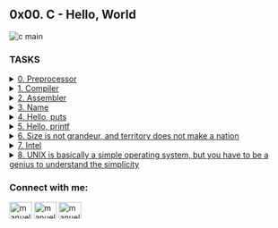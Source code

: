 ## 0x00. C - Hello, World

![c main](https://user-images.githubusercontent.com/110563322/190161802-0dc52227-2322-4986-bef2-25a31e38418d.png)

### TASKS

<details>
<summary><a href="./0-preprocessor">0. Preprocessor</a></summary><br>
Write a script that runs a C file through the preprocessor
and save the result into another file.

* The C file name will be saved in the variable $CFILE
* The output should be saved in the file c
</details> 

<details>
<summary><a href="./1-compiler">1. Compiler</a></summary><br>
  Write a script that compiles a C file but does not link.
  
* The C file name will be saved in the variable $CFILE
* The output file should be named the same as the C file, but with the extension
  .o instead of .c.
</details>

<details>
<summary><a href="./2-assembler">2. Assembler</a></summary><br>
Write a script that generates the assembly code of a C code and save it in
an output file.

* The C file name will be saved in the variable $CFILE
* The output file should be named the same as the C file, but with the
  extension .s instead of .c.
</details>


<details>
<summary><a href="./3-name">3. Name</a></summary><br>
Write a script that compiles a C file and creates an executable named cisfun.

* The C file name will be saved in the variable $CFILE
</details>

  
<details>
<summary><a href="./4-puts.c">4. Hello, puts</a></summary><br>
Write a C program that prints exactly
"Programming is like building a multilingual puzzle, followed by a new line.

* Use the function puts
* You are not allowed to use printf
* Your program should end with the value 0
</details>

<details>
<summary><a href="./5-printf.c">5. Hello, printf</a></summary><br>
Write a C program that prints exactly with proper grammar, but the outcome is
a piece of art,, followed by a new line.

* Use the function printf
* You are not allowed to use the function puts
* Your program should return 0
* Your program should compile without warning when using the -Wall gcc option
</details>

<details>
<summary><a href="./6-size.c">6. Size is not grandeur, and territory does not make a nation</a></summary><br>
Write a C program that prints the size of various types on the computer it is
compiled and run on.

* You should produce the exact same output as in the example
* Warnings are allowed
* Your program should return 0
* You might have to install the package libc6-dev-i386 on your Linux (Vagrant)
  to test the -m32 gcc option
</details>

<details>
<summary><a href="./100-intel">7. Intel</a></summary><br>
Write a script that generates the assembly code (Intel syntax) of a C code and
save it in an output file.

* The C file name will be saved in the variable $CFILE.
* The output file should be named the same as the C file, but with the extension
  .s instead of .c.
</details>

<details>
<summary><a href="./101-quote.c">8. UNIX is basically a simple operating system, but you have to be a genius to understand the simplicity</a></summary><br>
Write a C program that prints exactly and that piece of art is useful" - Dora Korpar, 2015-10-19, followed by a new line, to the standard error.

* You are not allowed to use any functions listed in the NAME section of the man (3) printf or man (3) puts
* Your program should return 1
* Your program should compile without any warnings when using the -Wall gcc option
</details>

<h3 align="left">Connect with me:</h3>
<p align="left">
<a href="https://twitter.com/manueldinisjr" target="blank"><img align="center" src="https://raw.githubusercontent.com/rahuldkjain/github-profile-readme-generator/master/src/images/icons/Social/twitter.svg" alt="manueldinisjr" height="30" width="40" /></a>
<a href="https://linkedin.com/in/manuel-dinis-junior" target="blank"><img align="center" src="https://raw.githubusercontent.com/rahuldkjain/github-profile-readme-generator/master/src/images/icons/Social/linked-in-alt.svg" alt="manuel-dinis-junior" height="30" width="40" /></a>
<a href="https://instagram.com/manueldinisjunior" target="blank"><img align="center" src="https://raw.githubusercontent.com/rahuldkjain/github-profile-readme-generator/master/src/images/icons/Social/instagram.svg" alt="manueldinisjunior" height="30" width="40" /></a>
